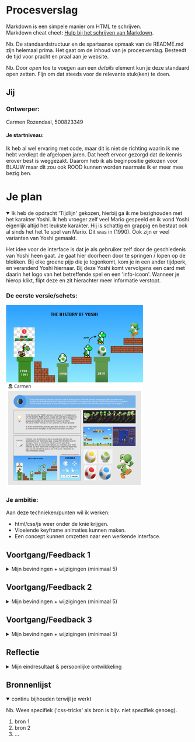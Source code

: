 # Procesverslag
Markdown is een simpele manier om HTML te schrijven.  
Markdown cheat cheet: [Hulp bij het schrijven van Markdown](https://github.com/adam-p/markdown-here/wiki/Markdown-Cheatsheet).

Nb. De standaardstructuur en de spartaanse opmaak van de README.md zijn helemaal prima. Het gaat om de inhoud van je procesverslag. Besteedt de tijd voor pracht en praal aan je website.

Nb. Door *open* toe te voegen aan een *details* element kun je deze standaard open zetten. Fijn om dat steeds voor de relevante stuk(ken) te doen.





## Jij

### Ontwerper:
Carmen Rozendaal, 500823349

#### Je startniveau:
Ik heb al wel ervaring met code, maar dit is niet de richting waarin ik me hebt verdiept de afgelopen jaren. Dat heeft ervoor gezorgd dat de kennis erover best is weggezakt. Daarom heb ik als beginpositie gekozen voor BLAUW maar dit zou ook ROOD kunnen worden naarmate ik er meer mee bezig ben.





# Je plan

<details open>
  <summary>Ik heb de opdracht 'Tijdlijn' gekozen, hierbij ga ik me bezighouden met het karakter Yoshi. Ik heb vroeger zelf veel Mario gespeeld en ik vond Yoshi eigenlijk altijd het leukste karakter. Hij is schattig en grappig en bestaat ook al sinds het het 1e spel van Mario. Dit was in (1990). Ook zijn er veel varianten van Yoshi gemaakt.

  Het idee voor de interface is dat je als gebruiker zelf door de geschiedenis van Yoshi heen gaat. Je gaat hier doorheen door te springen / lopen op de blokken. Bij elke groene pijp die je tegenkomt, kom je in een ander tijdperk, en veranderd Yoshi hiernaar. Bij deze Yoshi komt vervolgens een card met daarin het logo van het betreffende spel en een 'info-icoon'. Wanneer je hierop klikt, flipt deze en zit hierachter meer informatie verstopt.
  </summary>

  ### De eerste versie/schets:
  <img src="readme-images/Interface-uitwerking1.jpg" width="375px" alt="eerste versie/schets">
  <img src="readme-images/MIRO BOARD_19:4.png" width="375px" alt="Miro board 19/4">


  ### Je ambitie: 
  Aan deze technieken/punten wil ik werken:
  - html/css/js weer onder de knie krijgen.
  - Vloeiende keyframe animaties kunnen maken.
  - Een concept kunnen omzetten naar een werkende interface.
 
</details>




## Voortgang/Feedback 1

<details>
  <summary>Mijn bevindingen + wijzigingen (minimaal 5)</summary>

  ### Bevinding 1:
  Twijfel over keuze voor concols in interface.

  #### oplossing:
  Ik heb nagedacht over de mogelijke concols om Yoshi te laten bewegen. Ik ben hier nog niet over uit. De 'Nintendo-toetsen' passen beter bij het thema, maar zijn lastiger te realiseren aangezien ik hier veel Javascript voor moet gebruiken. Het Click & Swipe is gemakkelijker, maar daarintegen weer minder passend. Ik moet daarom kijken betreft de tijd wat het meest haalbaar is voor mij. 

  <img src="readme-images/Consols.jpg" width="375px" alt="eerste versie/schets consols idee">


  ### Bevinding 2:
  Feedback van Yentle op mijn ontwerp.

  #### oplossing:
  De feedback was nuttig. Ik heb gekeken naar opties om de interface wat speelser te maken. Idee: De informatie weergeven als een card. Wanneer je hierop klikt opent deze en wanneer je deze card sluit, veranderd deze naar een extra leven of ga je een level omhoog. Hier moet ik nog even de keuze voor maken. 

  <img src="readme-images/Feedback1.png" width="375px" alt="feedback op eerste schets">

  * schets nog toevoegen aan readme.
  


  ### Bevinding 3:
  Start html/css ging moeizaam.

  #### oplossing:
  Ik ging aan de slag met het realiseren van mijn gemaakte ontwerp, maar kwam er al snel achter dat ik het erg lastig vond om html/css te schrijven. Ik heb daarom hulp gevraagt aan klasgenoten en aan de docent. Ook heb ik gebruik gemaakt van de aangereikte online tools en de opdrachten op dlo. Uiteindelijk is er een beginnetje ontstaan. 

  <img src="readme-images/progres1.jpg" width="375px" alt="start ontwerp html/css">

</details>




## Voortgang/Feedback 2

<details>
  <summary>Mijn bevindingen + wijzigingen (minimaal 5)</summary>
  
  ### Bevinding 1:
  Github toont afbeeldingen niet in de browser, afbeeldingen wel goed gekoppeld want vanuit de map openen gaat wel goed.

  #### oplossing:
  Beschrijving hoe je het hebt hebt opgelost of als het niet gelukt is hoe je het zou oplossen.

  <img src="readme-images/schermProgres2.png" width="375px" alt="screenshot progress ontwerp">
  <img src="readme-images/schermGithub.png" width="375px" alt="screenshot Github">


  ### Bevinding 2:
  Omschrijving van wat er nog niet orde was (tekst en afbeeding(en)).

  #### oplossing:
  Beschrijving hoe je het hebt hebt opgelost of als het niet gelukt is hoe je het zou oplossen (tekst en afbeeding(en)).



  ### Bevinding 3:
  ...

</details>



## Voortgang/Feedback 3

<details>
  <summary>Mijn bevindingen + wijzigingen (minimaal 5)</summary>
  
  ### Bevinding 1:
  Omschrijving van wat er nog niet orde was (tekst en afbeeding(en)).

  #### oplossing:
  Beschrijving hoe je het hebt hebt opgelost of als het niet gelukt is hoe je het zou oplossen (tekst en afbeeding(en)).



  ### Bevinding 2:
  Omschrijving van wat er nog niet orde was (tekst en afbeeding(en)).

  #### oplossing:
  Beschrijving hoe je het hebt hebt opgelost of als het niet gelukt is hoe je het zou oplossen (tekst en afbeeding(en)).



  ### Bevinding 3:
  ...

</details>




## Reflectie

<details>
  <summary>Mijn eindresultaat & persoonlijke ontwikkeling</summary>

  ### Je uitkomst - karakteristiek screenshot(s):
  <img src="readme-images/dummy-plaatje.jpg" width="375px" alt="final ontwerp">


  ### Dit ging goed/Heb ik geleerd: 
  Korte omschrijving met plaatje(s)

  <img src="readme-images/dummy-plaatje.jpg" width="375px" alt="top">


  ### Dit was lastig/Is niet gelukt:
  Korte omschrijving met plaatje(s)

  <img src="readme-images/dummy-plaatje.jpg" width="375px" alt="bummer">
</details>





## Bronnenlijst

<details open>
<summary>continu bijhouden terwijl je werkt</summary>

Nb. Wees specifiek ('css-tricks' als bron is bijv. niet specifiek genoeg).

1. bron 1
2. bron 2
3. ...

</details>
